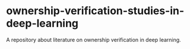 # ownership-verification-studies-in-deep-learning
A repository about literature on ownership verification in deep learning.
